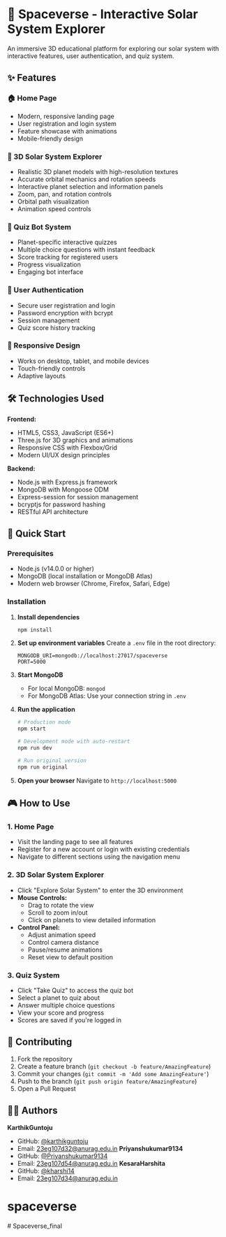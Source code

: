 # 🚀 Spaceverse - Interactive Solar System Explorer

An immersive 3D educational platform for exploring our solar system with interactive features, user authentication, and quiz system.

## ✨ Features

### 🏠 Home Page
- Modern, responsive landing page
- User registration and login system
- Feature showcase with animations
- Mobile-friendly design

### 🌌 3D Solar System Explorer
- Realistic 3D planet models with high-resolution textures
- Accurate orbital mechanics and rotation speeds
- Interactive planet selection and information panels
- Zoom, pan, and rotation controls
- Orbital path visualization
- Animation speed controls

### 🤖 Quiz Bot System
- Planet-specific interactive quizzes
- Multiple choice questions with instant feedback
- Score tracking for registered users
- Progress visualization
- Engaging bot interface

### 👤 User Authentication
- Secure user registration and login
- Password encryption with bcrypt
- Session management
- Quiz score history tracking

### 📱 Responsive Design
- Works on desktop, tablet, and mobile devices
- Touch-friendly controls
- Adaptive layouts

## 🛠️ Technologies Used

**Frontend:**
- HTML5, CSS3, JavaScript (ES6+)
- Three.js for 3D graphics and animations
- Responsive CSS with Flexbox/Grid
- Modern UI/UX design principles

**Backend:**
- Node.js with Express.js framework
- MongoDB with Mongoose ODM
- Express-session for session management
- bcryptjs for password hashing
- RESTful API architecture

## 🚀 Quick Start

### Prerequisites
- Node.js (v14.0.0 or higher)
- MongoDB (local installation or MongoDB Atlas)
- Modern web browser (Chrome, Firefox, Safari, Edge)

### Installation


1. **Install dependencies**
   ```bash
   npm install
   ```

2. **Set up environment variables**
   Create a `.env` file in the root directory:
   ```env
   MONGODB_URI=mongodb://localhost:27017/spaceverse
   PORT=5000
   ```

3. **Start MongoDB**
   - For local MongoDB: `mongod`
   - For MongoDB Atlas: Use your connection string in `.env`

4. **Run the application**
   ```bash
   # Production mode
   npm start
   
   # Development mode with auto-restart
   npm run dev
   
   # Run original version
   npm run original
   ```

5. **Open your browser**
   Navigate to `http://localhost:5000`

## 🎮 How to Use

### 1. Home Page
- Visit the landing page to see all features
- Register for a new account or login with existing credentials
- Navigate to different sections using the navigation menu

### 2. 3D Solar System Explorer
- Click "Explore Solar System" to enter the 3D environment
- **Mouse Controls:**
  - Drag to rotate the view
  - Scroll to zoom in/out
  - Click on planets to view detailed information
- **Control Panel:**
  - Adjust animation speed
  - Control camera distance
  - Pause/resume animations
  - Reset view to default position

### 3. Quiz System
- Click "Take Quiz" to access the quiz bot
- Select a planet to quiz about
- Answer multiple choice questions
- View your score and progress
- Scores are saved if you're logged in

## 🤝 Contributing

1. Fork the repository
2. Create a feature branch (`git checkout -b feature/AmazingFeature`)
3. Commit your changes (`git commit -m 'Add some AmazingFeature'`)
4. Push to the branch (`git push origin feature/AmazingFeature`)
5. Open a Pull Request

## 👨‍💻 Authors

**KarthikGuntoju**
- GitHub: [@karthikguntoju](https://github.com/karthikguntoju)
- Email: 23eg107d32@anurag.edu.in
**Priyanshukumar9134**
- GitHub: [@Priyanshukumar9134](https://github.com/Priyanshukumar9134)
- Email: 23eg107d54@anurag.edu.in
**KesaraHarshita**
- GitHub: [@kharshi14](https://github.com/kharshi14)
- Email: 23eg107d34@anurag.edu.in

# spaceverse
#   S p a c e v e r s e _ f i n a l  
 